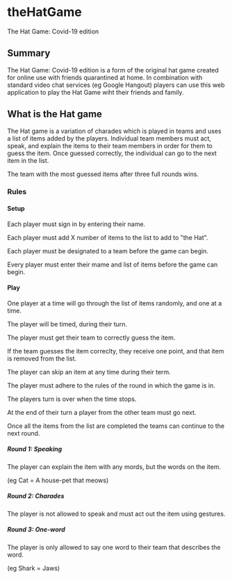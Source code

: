 # theHatGame
The Hat Game: Covid-19 edition

## Summary
The Hat Game: Covid-19 edition is a form of the original hat game created for online use with friends quarantined at home. In combination with standard video chat services (eg Google Hangout) players can use this web application to play the Hat Game wiht their friends and family.

## What is the Hat game
The Hat game is a variation of charades which is played in teams and uses a list of items added by the players. Individual team members must act, speak, and explain the items to their team members in order for them to guess the item. Once guessed correctly, the individual can go to the next item in the list. 

The team with the most guessed items after three full rounds wins. 

### Rules
#### Setup
Each player must sign in by entering their name. 

Each player must add X number of items to the list to add to "the Hat".

Each player must be designated to a team before the game can begin.

Every player must enter their mame and list of items before the game can begin. 

#### Play
One player at a time will go through the list of items randomly, and one at a time. 

The player will be timed, during their turn. 

The player must get their team to correctly guess the item.

If the team guesses the item correclty, they receive one point, and that item is removed from the list.

The player can skip an item at any time during their term. 

The player must adhere to the rules of the round in which the game is in.  

The players turn is over when the time stops. 

At the end of their turn a player from the other team must go next.

Once all the items from the list are completed the teams can continue to the next round.

##### Round 1: Speaking
The player can explain the item with any mords, but the words on the item. 

(eg Cat = A house-pet that meows)

##### Round 2: Charades
The player is not allowed to speak and must act out the item using gestures. 

##### Round 3: One-word
The player is only allowed to say one word to their team that describes the word. 

(eg Shark = Jaws)